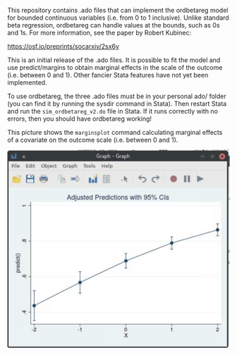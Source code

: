 This repository contains .ado files that can implement the ordbetareg model for bounded continuous variables (i.e. from 0 to 1 inclusive). Unlike standard beta regression, ordbetareg can handle values at the bounds, such as 0s and 1s. For more information, see the paper by Robert Kubinec:

<https://osf.io/preprints/socarxiv/2sx6y>

This is an initial release of the .ado files. It is possible to fit the model and use predict/margins to obtain marginal effects in the scale of the outcome (i.e. between 0 and 1). Other fancier Stata features have not yet been implemented.

To use ordbetareg, the three .ado files must be in your personal ado/ folder (you can find it by running the sysdir command in Stata). Then restart Stata and run the `sim_ordbetareg_v2.do` file in Stata. If it runs correctly with no errors, then you should have ordbetareg working!

This picture shows the `marginsplot` command calculating marginal effects of a covariate on the outcome scale (i.e. between 0 and 1).

![](marginsplot.png)
